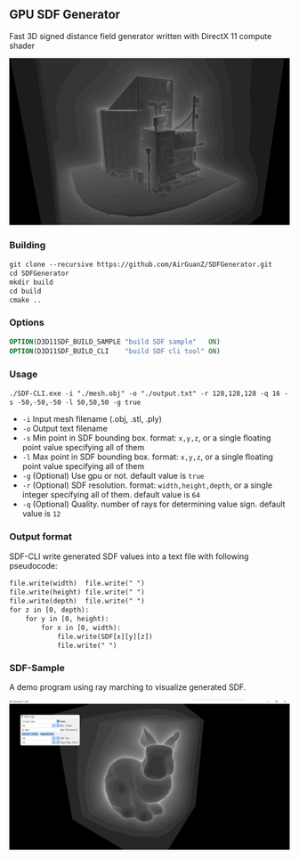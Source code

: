 ## GPU SDF Generator

Fast 3D signed distance field generator written with DirectX 11 compute shader

![](./gallery/1.png)

### Building

 ```power
 git clone --recursive https://github.com/AirGuanZ/SDFGenerator.git
 cd SDFGenerator
 mkdir build
 cd build
 cmake ..
 ```

### Options

```cmake
OPTION(D3D11SDF_BUILD_SAMPLE "build SDF sample"   ON)
OPTION(D3D11SDF_BUILD_CLI    "build SDF cli tool" ON)
```

### Usage

```powersh
./SDF-CLI.exe -i "./mesh.obj" -o "./output.txt" -r 128,128,128 -q 16 -s -50,-50,-50 -l 50,50,50 -g true
```

* `-i` Input mesh filename (.obj, .stl, .ply)
* `-o` Output text filename
* `-s` Min point in SDF bounding box. format: `x,y,z`, or a single floating point value specifying all of them
* `-l` Max point in SDF bounding box. format: `x,y,z`, or a single floating point value specifying all of them
* `-g` (Optional) Use gpu or not. default value is `true`
* `-r` (Optional) SDF resolution. format: `width,height,depth`, or a single integer specifying all of them. default value is `64`
* `-q` (Optional) Quality. number of rays for determining value sign. default value is `12`

### Output format

SDF-CLI write generated SDF values into a text file with following pseudocode:

```
file.write(width)  file.write(" ")
file.write(height) file.write(" ")
file.write(depth)  file.write(" ")
for z in [0, depth):
	for y in [0, height):
		for x in [0, width):
			file.write(SDF[x][y][z])
			file.write(" ")
```

### SDF-Sample

A demo program using ray marching to visualize generated SDF.

![](./gallery/0.png)